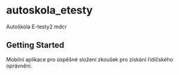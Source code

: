 # autoskola_etesty

Autoškola E-testy2 mdcr

## Getting Started

Mobilní aplikace pro úspěšné složení zkoušek pro získání řidičského oprávnění.
